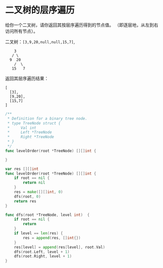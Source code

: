 # 二叉树的层序遍历

给你一个二叉树，请你返回其按层序遍历得到的节点值。 （即逐层地，从左到右访问所有节点）。

二叉树：`[3,9,20,null,null,15,7]`,

```
    3
   / \
  9  20
    /  \
   15   7
```

返回其层序遍历结果：

```
[
  [3],
  [9,20],
  [15,7]
]
```

```go
/**
 * Definition for a binary tree node.
 * type TreeNode struct {
 *     Val int
 *     Left *TreeNode
 *     Right *TreeNode
 * }
 */
func levelOrder(root *TreeNode) [][]int {

}
```

```go
var res [][]int
func levelOrder(root *TreeNode) [][]int {
	if root == nil {
		return nil
	}
	res = make([][]int, 0)
	dfs(root, 0)
	return res
}

func dfs(root *TreeNode, level int)  {
	if root == nil {
		return
	}
	if level == len(res) {
		res = append(res, []int{})
	}
	res[level] = append(res[level], root.Val)
	dfs(root.Left, level + 1)
	dfs(root.Right, level + 1)
}
```

